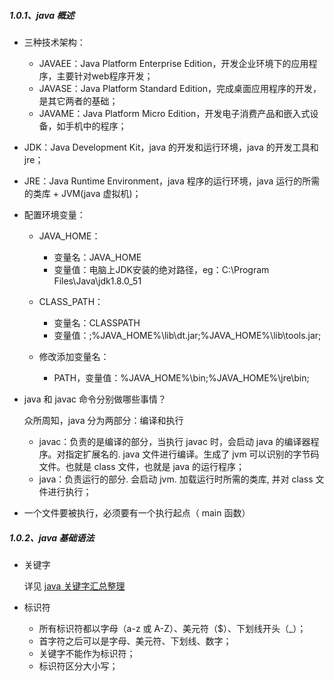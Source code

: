 ##### 1.0.1、java 概述

- 三种技术架构：

  - JAVAEE：Java Platform Enterprise Edition，开发企业环境下的应用程序，主要针对web程序开发；
  - JAVASE：Java Platform Standard Edition，完成桌面应用程序的开发，是其它两者的基础；
  - JAVAME：Java Platform Micro Edition，开发电子消费产品和嵌入式设备，如手机中的程序；

- JDK：Java Development Kit，java 的开发和运行环境，java 的开发工具和 jre；

- JRE：Java Runtime Environment，java 程序的运行环境，java 运行的所需的类库 + JVM(java 虚拟机)；

- 配置环境变量：

  - JAVA_HOME：

    - 变量名：JAVA_HOME
    - 变量值：电脑上JDK安装的绝对路径，eg：C:\Program Files\Java\jdk1.8.0_51

    

  - CLASS_PATH：

    - 变量名：CLASSPATH
    - 变量值：;%JAVA_HOME%\lib\dt.jar;%JAVA_HOME%\lib\tools.jar;
    
  - 修改添加变量名：
   
    - PATH，变量值：%JAVA_HOME%\bin;%JAVA_HOME%\jre\bin;

- java 和 javac 命令分别做哪些事情？

  众所周知，java 分为两部分：编译和执行

  - javac：负责的是编译的部分，当执行 javac 时，会启动 java 的编译器程序。对指定扩展名的. java 文件进行编译。生成了 jvm 可以识别的字节码文件。也就是 class 文件，也就是 java 的运行程序；
  - java：负责运行的部分. 会启动 jvm. 加载运行时所需的类库, 并对 class 文件进行执行；

- 一个文件要被执行，必须要有一个执行起点（ main 函数）


##### 1.0.2、java 基础语法

- 关键字

  详见 [java 关键字汇总整理](https://github.com/Simplation/SimplationWANGBlogs/blob/master/java/02%20java%20%E5%85%B3%E9%94%AE%E5%AD%97%E6%B1%87%E6%80%BB%E6%95%B4%E7%90%86.md "java 关键字汇总整理")
  
- 标识符

  - 所有标识符都以字母（a-z 或 A-Z）、美元符（$）、下划线开头（_）；
  - 首字符之后可以是字母、美元符、下划线、数字；
  - 关键字不能作为标识符；
  - 标识符区分大小写；


